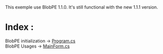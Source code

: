This exemple use BlobPE 1.1.0.
It's still functional with the new 1.1.1 version.

# Index :
BlobPE initialization -> [Program.cs](https://github.com/Miiraak/BlobPOC/blob/88bdbdb995f66c7204c76438c2abbf7b187f6e64/BlobPOC/Program.cs#L12) <br>
BlobPE Usages -> [MainForm.cs](https://github.com/Miiraak/BlobPOC/blob/88bdbdb995f66c7204c76438c2abbf7b187f6e64/BlobPOC/MainForm.cs)
